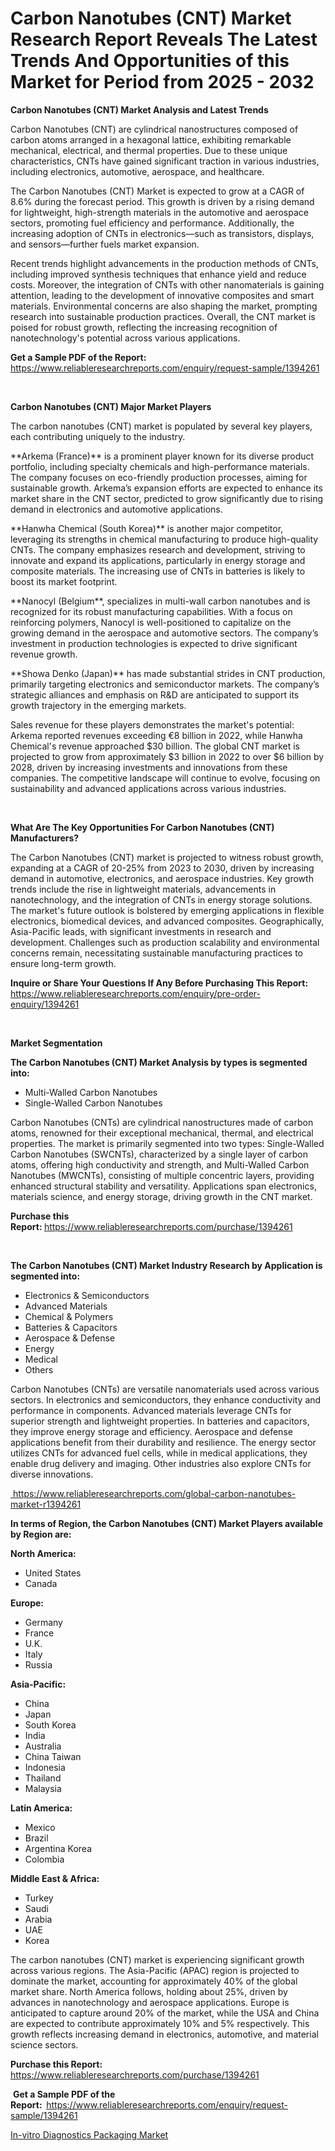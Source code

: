<p><h1>Carbon Nanotubes (CNT) Market Research Report Reveals The Latest Trends And Opportunities of this Market for Period from 2025 - 2032</h1></p><p><strong>Carbon Nanotubes (CNT) Market Analysis and Latest Trends</strong></p>
<p><p>Carbon Nanotubes (CNT) are cylindrical nanostructures composed of carbon atoms arranged in a hexagonal lattice, exhibiting remarkable mechanical, electrical, and thermal properties. Due to these unique characteristics, CNTs have gained significant traction in various industries, including electronics, automotive, aerospace, and healthcare.</p><p>The Carbon Nanotubes (CNT) Market is expected to grow at a CAGR of 8.6% during the forecast period. This growth is driven by a rising demand for lightweight, high-strength materials in the automotive and aerospace sectors, promoting fuel efficiency and performance. Additionally, the increasing adoption of CNTs in electronics—such as transistors, displays, and sensors—further fuels market expansion.</p><p>Recent trends highlight advancements in the production methods of CNTs, including improved synthesis techniques that enhance yield and reduce costs. Moreover, the integration of CNTs with other nanomaterials is gaining attention, leading to the development of innovative composites and smart materials. Environmental concerns are also shaping the market, prompting research into sustainable production practices. Overall, the CNT market is poised for robust growth, reflecting the increasing recognition of nanotechnology's potential across various applications.</p></p>
<p><strong>Get a Sample PDF of the Report:&nbsp;</strong> <a href="https://www.reliableresearchreports.com/enquiry/request-sample/1394261?utm_campaign=2652&utm_medium=2&utm_source=Github&utm_content=ia&utm_term=22032025&utm_id=carbon-nanotubes-cnt">https://www.reliableresearchreports.com/enquiry/request-sample/1394261</a></p>
<p>&nbsp;</p>
<p><strong>Carbon Nanotubes (CNT) Major Market Players</strong></p>
<p><p>The carbon nanotubes (CNT) market is populated by several key players, each contributing uniquely to the industry. </p><p>**Arkema (France)** is a prominent player known for its diverse product portfolio, including specialty chemicals and high-performance materials. The company focuses on eco-friendly production processes, aiming for sustainable growth. Arkema’s expansion efforts are expected to enhance its market share in the CNT sector, predicted to grow significantly due to rising demand in electronics and automotive applications.</p><p>**Hanwha Chemical (South Korea)** is another major competitor, leveraging its strengths in chemical manufacturing to produce high-quality CNTs. The company emphasizes research and development, striving to innovate and expand its applications, particularly in energy storage and composite materials. The increasing use of CNTs in batteries is likely to boost its market footprint.</p><p>**Nanocyl (Belgium**, specializes in multi-wall carbon nanotubes and is recognized for its robust manufacturing capabilities. With a focus on reinforcing polymers, Nanocyl is well-positioned to capitalize on the growing demand in the aerospace and automotive sectors. The company’s investment in production technologies is expected to drive significant revenue growth.</p><p>**Showa Denko (Japan)** has made substantial strides in CNT production, primarily targeting electronics and semiconductor markets. The company’s strategic alliances and emphasis on R&D are anticipated to support its growth trajectory in the emerging markets.</p><p>Sales revenue for these players demonstrates the market's potential: Arkema reported revenues exceeding €8 billion in 2022, while Hanwha Chemical's revenue approached $30 billion. The global CNT market is projected to grow from approximately $3 billion in 2022 to over $6 billion by 2028, driven by increasing investments and innovations from these companies. The competitive landscape will continue to evolve, focusing on sustainability and advanced applications across various industries.</p></p>
<p>&nbsp;</p>
<p><strong>What Are The Key Opportunities For Carbon Nanotubes (CNT) Manufacturers?</strong></p>
<p><p>The Carbon Nanotubes (CNT) market is projected to witness robust growth, expanding at a CAGR of 20-25% from 2023 to 2030, driven by increasing demand in automotive, electronics, and aerospace industries. Key growth trends include the rise in lightweight materials, advancements in nanotechnology, and the integration of CNTs in energy storage solutions. The market's future outlook is bolstered by emerging applications in flexible electronics, biomedical devices, and advanced composites. Geographically, Asia-Pacific leads, with significant investments in research and development. Challenges such as production scalability and environmental concerns remain, necessitating sustainable manufacturing practices to ensure long-term growth.</p></p>
<p><strong>Inquire or Share Your Questions If Any Before Purchasing This Report:</strong> <a href="https://www.reliableresearchreports.com/enquiry/pre-order-enquiry/1394261?utm_campaign=2652&utm_medium=2&utm_source=Github&utm_content=ia&utm_term=22032025&utm_id=carbon-nanotubes-cnt">https://www.reliableresearchreports.com/enquiry/pre-order-enquiry/1394261</a></p>
<p>&nbsp;</p>
<p><strong>Market Segmentation</strong></p>
<p><strong>The Carbon Nanotubes (CNT) Market Analysis by types is segmented into:</strong></p>
<p><ul><li>Multi-Walled Carbon Nanotubes</li><li>Single-Walled Carbon Nanotubes</li></ul></p>
<p><p>Carbon Nanotubes (CNTs) are cylindrical nanostructures made of carbon atoms, renowned for their exceptional mechanical, thermal, and electrical properties. The market is primarily segmented into two types: Single-Walled Carbon Nanotubes (SWCNTs), characterized by a single layer of carbon atoms, offering high conductivity and strength, and Multi-Walled Carbon Nanotubes (MWCNTs), consisting of multiple concentric layers, providing enhanced structural stability and versatility. Applications span electronics, materials science, and energy storage, driving growth in the CNT market.</p></p>
<p><strong>Purchase this Report:&nbsp;</strong><a href="https://www.reliableresearchreports.com/purchase/1394261?utm_campaign=2652&utm_medium=2&utm_source=Github&utm_content=ia&utm_term=22032025&utm_id=carbon-nanotubes-cnt">https://www.reliableresearchreports.com/purchase/1394261</a></p>
<p>&nbsp;</p>
<p><strong>The Carbon Nanotubes (CNT) Market Industry Research by Application is segmented into:</strong></p>
<p><ul><li>Electronics & Semiconductors</li><li>Advanced Materials</li><li>Chemical & Polymers</li><li>Batteries & Capacitors</li><li>Aerospace & Defense</li><li>Energy</li><li>Medical</li><li>Others</li></ul></p>
<p><p>Carbon Nanotubes (CNTs) are versatile nanomaterials used across various sectors. In electronics and semiconductors, they enhance conductivity and performance in components. Advanced materials leverage CNTs for superior strength and lightweight properties. In batteries and capacitors, they improve energy storage and efficiency. Aerospace and defense applications benefit from their durability and resilience. The energy sector utilizes CNTs for advanced fuel cells, while in medical applications, they enable drug delivery and imaging. Other industries also explore CNTs for diverse innovations.</p></p>
<p><a href="https://www.reliableresearchreports.com/global-carbon-nanotubes-market-r1394261?utm_campaign=2652&utm_medium=2&utm_source=Github&utm_content=ia&utm_term=22032025&utm_id=carbon-nanotubes-cnt">&nbsp;https://www.reliableresearchreports.com/global-carbon-nanotubes-market-r1394261</a></p>
<p><strong>In terms of Region, the Carbon Nanotubes (CNT) Market Players available by Region are:</strong></p>
<p>
    <p> <strong> North America: </strong>
        <ul>
            <li>United States</li>
            <li>Canada</li>
        </ul>
        </p> 
    <p> <strong> Europe: </strong>
        <ul>
            <li>Germany</li>
            <li>France</li>
            <li>U.K.</li>
            <li>Italy</li>
            <li>Russia</li>
        </ul>
        </p> 
    <p> <strong> Asia-Pacific: </strong>
        <ul>
            <li>China</li>
            <li>Japan</li>
            <li>South Korea</li>
            <li>India</li>
            <li>Australia</li>
            <li>China Taiwan</li>
            <li>Indonesia</li>
            <li>Thailand</li>
            <li>Malaysia</li>
        </ul>
        </p> 
    <p> <strong> Latin America: </strong>
        <ul>
            <li>Mexico</li>
            <li>Brazil</li>
            <li>Argentina Korea</li>
            <li>Colombia</li>
        </ul>
        </p> 
    <p> <strong> Middle East & Africa: </strong>
        <ul>
            <li>Turkey</li>
            <li>Saudi</li>
            <li>Arabia</li>
            <li>UAE</li>
            <li>Korea</li>
        </ul>
    </p>
    </p>
<p><p>The carbon nanotubes (CNT) market is experiencing significant growth across various regions. The Asia-Pacific (APAC) region is projected to dominate the market, accounting for approximately 40% of the global market share. North America follows, holding about 25%, driven by advances in nanotechnology and aerospace applications. Europe is anticipated to capture around 20% of the market, while the USA and China are expected to contribute approximately 10% and 5% respectively. This growth reflects increasing demand in electronics, automotive, and material science sectors.</p></p>
<p><strong>Purchase this Report: </strong><a href="https://www.reliableresearchreports.com/purchase/1394261?utm_campaign=2652&utm_medium=2&utm_source=Github&utm_content=ia&utm_term=22032025&utm_id=carbon-nanotubes-cnt">https://www.reliableresearchreports.com/purchase/1394261</a></p>
<p>&nbsp;<strong>Get a Sample PDF of the Report:&nbsp;&nbsp;</strong><a href="https://www.reliableresearchreports.com/enquiry/request-sample/1394261?utm_campaign=2652&utm_medium=2&utm_source=Github&utm_content=ia&utm_term=22032025&utm_id=carbon-nanotubes-cnt">https://www.reliableresearchreports.com/enquiry/request-sample/1394261</a></p>
<p><strong></strong></p>
<p><p><a href="https://github.com/chaturberville8181/Market-Research-Report-List-1/blob/main/in-vitro-diagnostics-packaging-market.md?utm_campaign=2652&utm_medium=2&utm_source=Github&utm_content=ia&utm_term=22032025&utm_id=carbon-nanotubes-cnt">In-vitro Diagnostics Packaging Market</a></p></p>